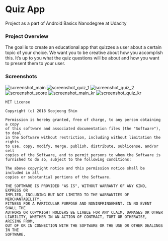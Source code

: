 # Quiz App
Project as a part of Android Basics Nanodegree at Udacity

### Project Overview
The goal is to create an educational app that quizzes a user about a certain topic of your choice. 
We want you to be creative about how you accomplish this. It’s up to you what the quiz questions will be about 
and how you want to present them to your user. 

### Screenshots
![screenshot_main](https://user-images.githubusercontent.com/33213229/35806101-c342cfc4-0ac1-11e8-8dc8-0c3b15a3ad58.png)
![screenshot_quiz_1](https://user-images.githubusercontent.com/33213229/35806104-c80d284c-0ac1-11e8-977f-1da94937b4f4.png)
![screenshot_quiz_2](https://user-images.githubusercontent.com/33213229/35806106-c9f8376e-0ac1-11e8-8f65-5c00ae885252.png)
![screenshot_score](https://user-images.githubusercontent.com/33213229/35806113-ccc09702-0ac1-11e8-8fe7-65b67d289ff6.png)
![screenshot_main_kr](https://user-images.githubusercontent.com/33213229/35806125-d1169748-0ac1-11e8-9674-63125295e591.png)
![screenshot_quiz_kr](https://user-images.githubusercontent.com/33213229/35806133-d3769272-0ac1-11e8-9f9b-5ced88f235f7.png)

```
MIT License

Copyright (c) 2018 Soojeong Shin

Permission is hereby granted, free of charge, to any person obtaining a copy
of this software and associated documentation files (the "Software"), to deal
in the Software without restriction, including without limitation the rights
to use, copy, modify, merge, publish, distribute, sublicense, and/or sell
copies of the Software, and to permit persons to whom the Software is
furnished to do so, subject to the following conditions:

The above copyright notice and this permission notice shall be included in all
copies or substantial portions of the Software.

THE SOFTWARE IS PROVIDED "AS IS", WITHOUT WARRANTY OF ANY KIND, EXPRESS OR
IMPLIED, INCLUDING BUT NOT LIMITED TO THE WARRANTIES OF MERCHANTABILITY,
FITNESS FOR A PARTICULAR PURPOSE AND NONINFRINGEMENT. IN NO EVENT SHALL THE
AUTHORS OR COPYRIGHT HOLDERS BE LIABLE FOR ANY CLAIM, DAMAGES OR OTHER
LIABILITY, WHETHER IN AN ACTION OF CONTRACT, TORT OR OTHERWISE, ARISING FROM,
OUT OF OR IN CONNECTION WITH THE SOFTWARE OR THE USE OR OTHER DEALINGS IN THE
SOFTWARE.
```
